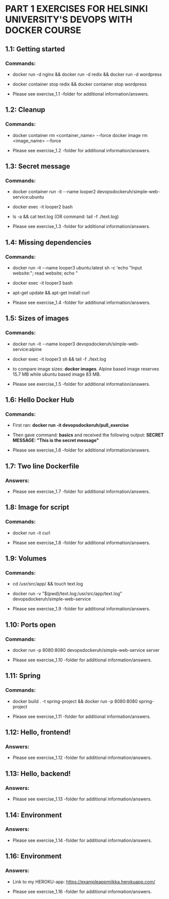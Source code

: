 # PART 1 EXERCISES FOR HELSINKI UNIVERSITY'S DEVOPS WITH DOCKER COURSE

## 1.1: Getting started

### Commands:

* docker run -d nginx && docker run -d redix && docker run -d wordpress

* docker container stop redix && docker container stop wordpress

* Please see exercise_1.1 -folder for additional information/answers.

## 1.2: Cleanup

### Commands:

* docker container rm <container_name> --force docker image rm <image_name> --force

* Please see exercise_1.2 -folder for additional information/answers.

## 1.3: Secret message

### Commands:

* docker container run -it --name looper2 devopsdockeruh/simple-web-service:ubuntu

* docker exec -it looper2 bash

* ls -a && cat text.log (OR command: tail -f ./text.log)

* Please see exercise_1.3 -folder for additional information/answers.

## 1.4: Missing dependencies

### Commands:

* docker run -it --name looper3 ubuntu:latest sh -c 'echo "Input website:"; read website; echo "

* docker exec -it looper3 bash

* apt-get update && apt-get install curl

* Please see exercise_1.4 -folder for additional information/answers.

## 1.5: Sizes of images

### Commands:

* docker run -it --name looper3 devopsdockeruh/simple-web-service:alpine

* docker exec -it looper3 sh && tail -f ./text.log

* to compare image sizes: <b>docker images</b>. Alpine based image reserves 15.7 MB while ubuntu based image 83 MB. 

* Please see exercise_1.5 -folder for additional information/answers.

## 1.6: Hello Docker Hub

### Commands:

* First ran: <b>docker run -it devopsdockeruh/pull_exercise</b>

* Then gave command: <b>basics</b> and received the following output: <b>SECRET MESSAGE: "This is the secret message"</b>

* Please see exercise_1.6 -folder for additional information/answers.

## 1.7: Two line Dockerfile

### Answers:

* Please see exercise_1.7 -folder for additional information/answers.

## 1.8: Image for script

### Commands:

* docker run -it curl

* Please see exercise_1.8 -folder for additional information/answers.

## 1.9: Volumes

### Commands:

* cd /usr/src/app/ && touch text.log

* docker run -v "$(pwd)/text.log:/usr/src/app/text.log" devopsdockeruh/simple-web-service

* Please see exercise_1.9 -folder for additional information/answers.

## 1.10: Ports open

### Commands:

* docker run -p 8080:8080 devopsdockeruh/simple-web-service server

* Please see exercise_1.10 -folder for additional information/answers.

## 1.11: Spring

### Commands:

* docker build . -t spring-project && docker run -p 8080:8080 spring-project

* Please see exercise_1.11 -folder for additional information/answers.

## 1.12: Hello, frontend!

### Answers:

* Please see exercise_1.12 -folder for additional information/answers.

## 1.13: Hello, backend!

### Answers:

* Please see exercise_1.13 -folder for additional information/answers.

## 1.14: Environment

### Answers:

* Please see exercise_1.14 -folder for additional information/answers.

## 1.16: Environment

### Answers:

* Link to my HEROKU-app: https://exampleappmiikka.herokuapp.com/

* Please see exercise_1.16 -folder for additional information/answers.




